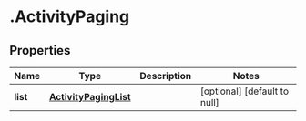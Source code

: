 # .ActivityPaging

## Properties
Name | Type | Description | Notes
------------ | ------------- | ------------- | -------------
**list** | [**ActivityPagingList**](ActivityPagingList.md) |  | [optional] [default to null]


